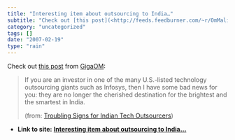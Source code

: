 ```yaml
---
title: "Interesting item about outsourcing to India…"
subtitle: "Check out [this post](<http://feeds.feedburner.com/~r/OmMalik/~3/92632691/>)"
category: "uncategorized"
tags: []
date: "2007-02-19"
type: "rain"
---
```

Check out [this post](<http://feeds.feedburner.com/~r/OmMalik/~3/92632691/>)
from [GigaOM](<http://gigaom.com>):

> If you are an investor in one of the many U.S.-listed technology outsourcing
> giants such as Infosys, then I have some bad news for you: they are no
> longer the cherished destination for the brightest and the smartest in
> India.
>
> (from: [Troubling Signs for Indian Tech
> Outsourcers](<http://feeds.feedburner.com/~r/OmMalik/~3/92632691/>))


* **Link to site:** **[Interesting item about outsourcing to India…](None)**
